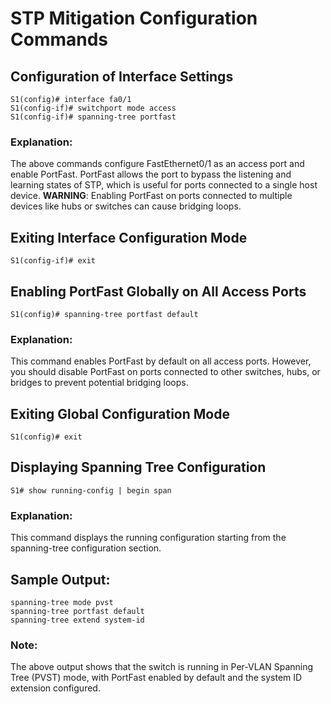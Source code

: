 
# STP Mitigation Configuration Commands

## Configuration of Interface Settings

```
S1(config)# interface fa0/1
S1(config-if)# switchport mode access
S1(config-if)# spanning-tree portfast
```

### Explanation:
The above commands configure FastEthernet0/1 as an access port and enable 
PortFast. PortFast allows the port to bypass the listening and learning 
states of STP, which is useful for ports connected to a single host device. 
**WARNING**: Enabling PortFast on ports connected to multiple devices like hubs or switches 
can cause bridging loops.

## Exiting Interface Configuration Mode

```
S1(config-if)# exit
```

## Enabling PortFast Globally on All Access Ports

```
S1(config)# spanning-tree portfast default
```

### Explanation:
This command enables PortFast by default on all access ports. However, 
you should disable PortFast on ports connected to other switches, hubs, or bridges 
to prevent potential bridging loops.

## Exiting Global Configuration Mode

```
S1(config)# exit
```

## Displaying Spanning Tree Configuration

```
S1# show running-config | begin span
```

### Explanation:
This command displays the running configuration starting from the spanning-tree configuration section.

## Sample Output:

```
spanning-tree mode pvst
spanning-tree portfast default
spanning-tree extend system-id
```

### Note:
The above output shows that the switch is running in Per-VLAN Spanning Tree (PVST) mode, 
with PortFast enabled by default and the system ID extension configured.


